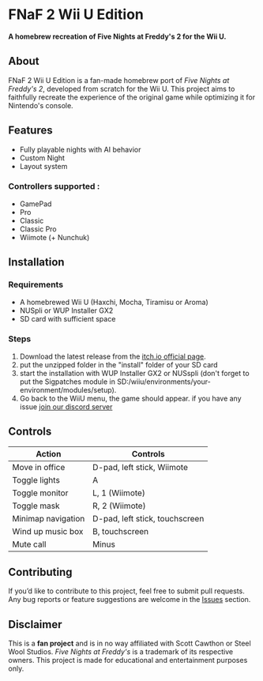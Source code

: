 # FNaF 2 Wii U Edition

**A homebrew recreation of Five Nights at Freddy's 2 for the Wii U.**

## About
FNaF 2 Wii U Edition is a fan-made homebrew port of *Five Nights at Freddy's 2*, developed from scratch for the Wii U. This project aims to faithfully recreate the experience of the original game while optimizing it for Nintendo's console.

## Features
- Fully playable nights with AI behavior
- Custom Night
- Layout system
### Controllers supported :
- GamePad
- Pro
- Classic
- Classic Pro
- Wiimote (+ Nunchuk)

## Installation
### Requirements
- A homebrewed Wii U (Haxchi, Mocha, Tiramisu or Aroma)
- NUSpli or WUP Installer GX2
- SD card with sufficient space

### Steps
1. Download the latest release from the [itch.io official page](https://the-latte-macchiato.itch.io/fnaf2-wiiu-edition).
2. put the unzipped folder in the "install" folder of your SD card
3.  start the installation with WUP Installer GX2 or NUSspli (don't forget to put the Sigpatches module in SD:/wiiu/environments/your-environment/modules/setup).
4. Go back to the WiiU menu, the game should appear. if you have any issue [join our discord server](https://discord.com/invite/Swybxyc3kU)

## Controls
| Action                  | Controls                          |
|-------------------------|----------------------------------|
| Move in office         | D-pad, left stick, Wiimote       |
| Toggle lights          | A                                |
| Toggle monitor         | L, 1 (Wiimote)                   |
| Toggle mask            | R, 2 (Wiimote)                   |
| Minimap navigation     | D-pad, left stick, touchscreen   |
| Wind up music box      | B, touchscreen                   |
| Mute call             | Minus                            |




## Contributing
If you’d like to contribute to this project, feel free to submit pull requests. Any bug reports or feature suggestions are welcome in the [Issues](https://github.com/YourRepo/FNaF2-WiiU/issues) section.

## Disclaimer
This is a **fan project** and is in no way affiliated with Scott Cawthon or Steel Wool Studios. *Five Nights at Freddy's* is a trademark of its respective owners. This project is made for educational and entertainment purposes only.
